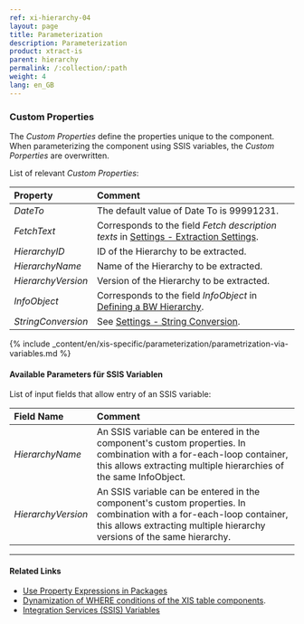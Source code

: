 ```yaml
---
ref: xi-hierarchy-04
layout: page
title: Parameterization
description: Parameterization
product: xtract-is
parent: hierarchy
permalink: /:collection/:path
weight: 4
lang: en_GB
---
```


### Custom Properties

The *Custom Properties* define the properties unique to the component.
When parameterizing the component using SSIS variables, the *Custom Porperties* are overwritten.

List of relevant *Custom Properties*:

|Property|Comment|
|:----|:----|
| *DateTo* | The default value of Date To is 99991231.|
| *FetchText* | Corresponds to the field *Fetch description texts* in [Settings - Extraction Settings](./settings#extraction-settings).|
| *HierarchyID* | ID of the Hierarchy to be extracted. |
| *HierarchyName* | Name of the Hierarchy to be extracted. |
| *HierarchyVersion* | Version of the Hierarchy to be extracted. |
| *InfoObject* | Corresponds to the field *InfoObject* in [Defining a BW Hierarchy](./hierarchy-lookup#defining-a-bw-hierarchy-extraction). |
| *StringConversion* | See [Settings - String Conversion](./settings#string-conversion). |


{% include _content/en/xis-specific/parameterization/parametrization-via-variables.md  %}

#### Available Parameters für SSIS Variablen
List of input fields that allow entry of an SSIS variable:

|Field Name|Comment|
|:----|:----|
| *HierarchyName* | An SSIS variable can be entered in the component's custom properties. In combination with a for-each-loop container, this allows extracting multiple hierarchies of the same InfoObject. |
| *HierarchyVersion* | An SSIS variable can be entered in the component's custom properties. In combination with a for-each-loop container, this allows extracting multiple hierarchy versions of the same hierarchy. |



****
#### Related Links
- [Use Property Expressions in Packages](https://docs.microsoft.com/en-us/sql/integration-services/expressions/use-property-expressions-in-packages?view=sql-server-ver15)
- [Dynamization of WHERE conditions of the XIS table components](https://kb.theobald-software.com/xtract-is/Dynamization-of-WHERE-conditions-of-the-XIS-table-components).
- [Integration Services (SSIS) Variables](https://docs.microsoft.com/en-us/sql/integration-services/integration-services-ssis-variables?view=sql-server-ver15)